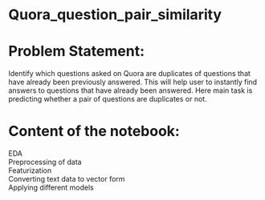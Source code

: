 # Quora_question_pair_similarity

# Problem Statement:

Identify which questions asked on Quora are duplicates of questions that have already been previously answered. This will help user to instantly find answers to questions that have already been answered. Here main task is predicting whether a pair of questions are duplicates or not.

# Content of the notebook:

EDA <br />
Preprocessing of data <br />
Featurization <br />
Converting text data to vector form <br />
Applying different models <br />
